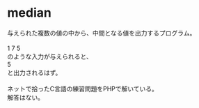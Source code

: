 # median

与えられた複数の値の中から、中間となる値を出力するプログラム。<br>
<br>
1 7 5<br>
のような入力が与えられると、<br>
5<br>
と出力されるはず。<br>
<br>
ネットで拾ったC言語の練習問題をPHPで解いている。<br>
解答はない。<br>
